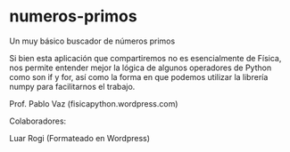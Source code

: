 # numeros-primos
Un muy básico buscador de números primos

Si bien esta aplicación que compartiremos no es esencialmente de Física, nos permite entender mejor la lógica de algunos operadores de Python como son if y for, así como la forma en que podemos utilizar la librería numpy para facilitarnos el trabajo.

Prof. Pablo Vaz (fisicapython.wordpress.com)

Colaboradores:

Luar Rogi (Formateado en Wordpress)

